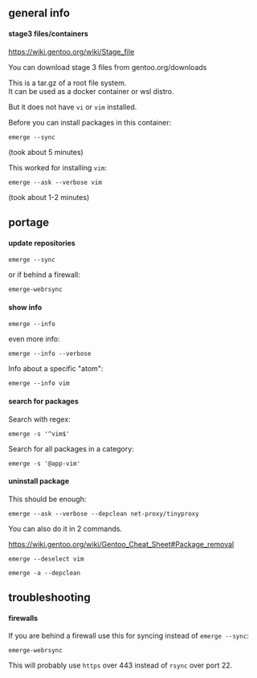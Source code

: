 ## general info

#### stage3 files/containers

https://wiki.gentoo.org/wiki/Stage_file

You can download stage 3 files from gentoo.org/downloads

This is a tar.gz of a root file system.\
It can be used as a docker container or wsl distro.

But it does not have `vi` or `vim` installed.

Before you can install packages in this container:
```
emerge --sync
```
(took about 5 minutes)

This worked for installing `vim`:
```
emerge --ask --verbose vim
```
(took about 1-2 minutes)

## portage

#### update repositories

```
emerge --sync
```

or if behind a firewall:
```
emerge-webrsync
```

#### show info

```
emerge --info
```

even more info:
```
emerge --info --verbose
```

Info about a specific "atom":
```
emerge --info vim
```

#### search for packages

Search with regex:
```
emerge -s '^vim$'
```

Search for all packages in a category:
```
emerge -s '@app-vim'
```

#### uninstall package

This should be enough:
```
emerge --ask --verbose --depclean net-proxy/tinyproxy
```

You can also do it in 2 commands.

https://wiki.gentoo.org/wiki/Gentoo_Cheat_Sheet#Package_removal

```
emerge --deselect vim
```

```
emerge -a --depclean
```

## troubleshooting

#### firewalls

If you are behind a firewall use this for syncing instead of `emerge --sync`:
```
emerge-webrsync
```

This will probably use `https` over 443 instead of `rsync` over port 22.
